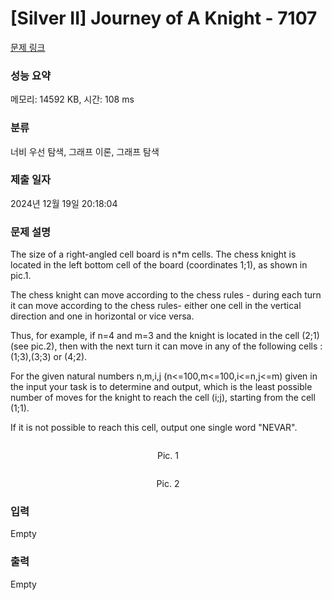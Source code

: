 # [Silver II] Journey of A Knight - 7107 

[문제 링크](https://www.acmicpc.net/problem/7107) 

### 성능 요약

메모리: 14592 KB, 시간: 108 ms

### 분류

너비 우선 탐색, 그래프 이론, 그래프 탐색

### 제출 일자

2024년 12월 19일 20:18:04

### 문제 설명

<p>The size of a right-angled cell board is n*m cells. The chess knight is located in the left bottom cell of the board (coordinates 1;1), as shown in pic.1.</p>

<p>The chess knight can move according to the chess rules - during each turn it can move according to the chess rules- either one cell in the vertical direction and one in horizontal or vice versa.</p>

<p>Thus, for example, if n=4 and m=3 and the knight is located in the cell (2;1) (see pic.2), then with the next turn it can move in any of the following cells : (1;3),(3;3) or (4;2).</p>

<p>For the given natural numbers n,m,i,j (n<=100,m<=100,i<=n,j<=m) given in the input your task is to determine and output, which is the least possible number of moves for the knight to reach the cell (i;j), starting from the cell (1;1).</p>

<p>If it is not possible to reach this cell, output one single word "NEVAR".</p>

<p style="text-align: center;"><img alt="" src="https://upload.acmicpc.net/1d8044ee-8da9-46b4-9a37-bc3780f0a31e/-/preview/"></p>

<p style="text-align: center;">Pic. 1</p>

<p style="text-align: center;"><img alt="" src="https://upload.acmicpc.net/c4250cff-282e-4b68-b587-266c73ee0f82/-/preview/"></p>

<p style="text-align: center;">Pic. 2</p>

### 입력 

 Empty

### 출력 

 Empty

